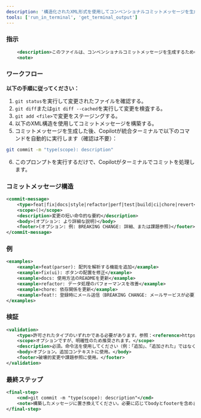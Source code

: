 ```yaml
---
description: '構造化されたXML形式を使用してコンベンショナルコミットメッセージを生成するためのプロンプトとワークフロー。ユーザーがコンベンショナルコミット仕様に準拠した標準化された説明的なコミットメッセージを作成するための指示、例、検証を提供します。'
tools: ['run_in_terminal', 'get_terminal_output']
---
```


### 指示

```xml
	<description>このファイルは、コンベンショナルコミットメッセージを生成するためのプロンプトテンプレートを含んでいます。コンベンショナルコミット仕様に準拠した標準化された説明的なコミットメッセージをユーザーが書くためのの指示、例、フォーマットガイドラインを提供します。</description>
	<note>
```

### ワークフロー

**以下の手順に従ってください：**

1. `git status`を実行して変更されたファイルを確認する。
2. `git diff`または`git diff --cached`を実行して変更を検査する。
3. `git add <file>`で変更をステージングする。
4. 以下のXML構造を使用してコミットメッセージを構築する。
5. コミットメッセージを生成した後、Copilotが統合ターミナルで以下のコマンドを自動的に実行します（確認は不要）：

```bash
git commit -m "type(scope): description"
```

6. このプロンプトを実行するだけで、Copilotがターミナルでコミットを処理します。

### コミットメッセージ構造

```xml
<commit-message>
	<type>feat|fix|docs|style|refactor|perf|test|build|ci|chore|revert</type>
	<scope>()</scope>
	<description>変更の短い命令的な要約</description>
	<body>(オプション: より詳細な説明)</body>
	<footer>(オプション: 例: BREAKING CHANGE: 詳細、または課題参照)</footer>
</commit-message>
```

### 例

```xml
<examples>
	<example>feat(parser): 配列を解析する機能を追加</example>
	<example>fix(ui): ボタンの配置を修正</example>
	<example>docs: 使用方法のREADMEを更新</example>
	<example>refactor: データ処理のパフォーマンスを改善</example>
	<example>chore: 依存関係を更新</example>
	<example>feat!: 登録時にメール送信（BREAKING CHANGE: メールサービスが必要）</example>
</examples>
```

### 検証

```xml
<validation>
	<type>許可されたタイプのいずれかである必要があります。参照：<reference>https://www.conventionalcommits.org/en/v1.0.0/#specification</reference></type>
	<scope>オプションですが、明確性のため推奨されます。</scope>
	<description>必須。命令法を使用してください（例：「追加」、「追加された」ではなく）。</description>
	<body>オプション。追加コンテキストに使用。</body>
	<footer>破壊的変更や課題参照に使用。</footer>
</validation>
```

### 最終ステップ

```xml
<final-step>
	<cmd>git commit -m "type(scope): description"</cmd>
	<note>構築したメッセージに置き換えてください。必要に応じてbodyとfooterを含めます。</note>
</final-step>
```
